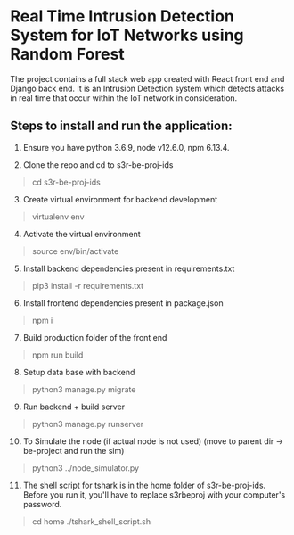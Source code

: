 # Real Time Intrusion Detection System for IoT Networks using Random Forest

The project contains a full stack web app created with React front end and Django back end. It is an Intrusion Detection system which detects attacks in real time that occur within the IoT network in consideration.

## Steps to install and run the application:

1. Ensure you have python 3.6.9, node v12.6.0, npm 6.13.4.

2. Clone the repo and cd to s3r-be-proj-ids
> cd s3r-be-proj-ids

3. Create virtual environment for backend development
> virtualenv env

4. Activate the virtual environment
> source env/bin/activate

5. Install backend dependencies present in requirements.txt
> pip3 install -r requirements.txt

6. Install frontend dependencies present in package.json
> npm i

7. Build production folder of the front end
> npm run build

8. Setup data base with backend
> python3 manage.py migrate

9. Run backend + build server
> python3 manage.py runserver

10. To Simulate the node (if actual node is not used) (move to parent dir -> be-project and run the sim)
> python3 ../node_simulator.py

11. The shell script for tshark is in the home folder of s3r-be-proj-ids.
Before you run it, you'll have to replace s3rbeproj with your computer's password.
> cd home
> ./tshark_shell_script.sh
